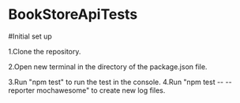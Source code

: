 # BookStoreApiTests

#Initial set up

1.Clone the repository.

2.Open new terminal in the directory of the package.json file.

3.Run "npm test" to run the test in the console.
4.Run "npm test -- --reporter mochawesome" to create new log files.
 
